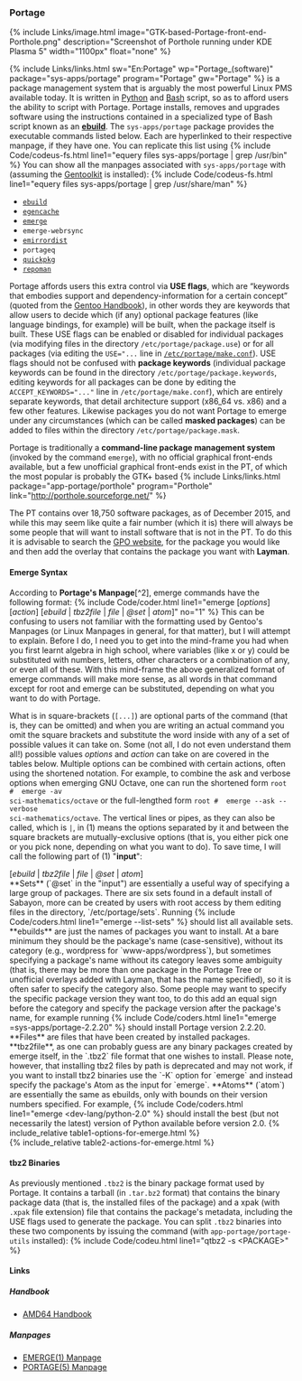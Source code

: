 ### Portage
{% include Links/image.html image="GTK-based-Portage-front-end-Porthole.png" description="Screenshot of Porthole running under KDE Plasma 5" width="1100px" float="none" %}

{% include Links/links.html sw="En:Portage" wp="Portage_(software)" package="sys-apps/portage" program="Portage" gw="Portage" %} is a package management system that is arguably the most powerful Linux PMS available today. It is written in [Python](https://en.wikipedia.org/wiki/Python_(programming_language)) and [Bash](https://en.wikipedia.org/wiki/Bash_(Unix_shell)) script, so as to afford users the ability to script with Portage. Portage installs, removes and upgrades software using the instructions contained in a specialized type of Bash script known as an [**ebuild**](#ebuild). The `sys-apps/portage` package provides the executable commands listed below. Each are hyperlinked to their respective manpage, if they have one. You can replicate this list using {% include Code/codeus-fs.html line1="equery files sys-apps/portage | grep /usr/bin" %} You can show all the manpages associated with `sys-apps/portage` with (assuming the [Gentoolkit](#gentoolkit) is installed): {% include Code/codeus-fs.html line1="equery files sys-apps/portage | grep /usr/share/man" %}

* [`ebuild`](/man/ebuild.1.html)
* [`egencache`](/man/egencache.1.html)
* [`emerge`](/man/emerge.1.html)
* `emerge-webrsync`
* [`emirrordist`](/man/emirrordist.1.html)
* `portageq`
* [`quickpkg`](/man/quickpkg.1.html)
* [`repoman`](/man/repoman.1.html)

Portage affords users this extra control via **USE flags**, which are &ldquo;keywords that embodies support and dependency-information for a certain concept&rdquo; (quoted from the [Gentoo Handbook](https://wiki.gentoo.org/wiki/Handbook:X86/Working/USE)), in other words they are keywords that allow users to decide which (if any) optional package features (like language bindings, for example) will be built, when the package itself is built. These USE flags can be enabled or disabled for individual packages (via modifying files in the directory `/etc/portage/package.use`) or for all packages (via editing the `USE="...` line in [`/etc/portage/make.conf`](/man/make.conf.5.html)). USE flags should not be confused with **package keywords** (individual package keywords can be found in the directory `/etc/portage/package.keywords`, editing keywords for all packages can be done by editing the `ACCEPT_KEYWORDS="..."` line in `/etc/portage/make.conf`), which are entirely separate keywords, that detail architecture support (x86_64 vs. x86) and a few other features. Likewise packages you do not want Portage to emerge under any circumstances (which can be called **masked packages**) can be added to files within the directory `/etc/portage/package.mask`.

Portage is traditionally a **command-line package management system** (invoked by the command `emerge`), with no official graphical front-ends available, but a few unofficial graphical front-ends exist in the PT, of which the most popular is probably the GTK+ based {% include Links/links.html package="app-portage/porthole" program="Porthole" link="http://porthole.sourceforge.net/" %}

The PT contains over 18,750 software packages, as of December 2015, and while this may seem like quite a fair number (which it is) there will always be some people that will want to install software that is not in the PT. To do this it is advisable to search the [GPO website](http://gpo.zugaina.org/), for the package you would like and then add the overlay that contains the package you want with **Layman**.

#### Emerge Syntax
According to **Portage's Manpage**[^2], emerge commands have the following format:
{% include Code/coder.html line1="emerge [<em>options</em>] [<em>action</em>] [<em>ebuild</em> | <em>tbz2file</em> | <em>file</em> | <em>@set</em> | <em>atom</em>]" no="1" %}
This can be confusing to users not familiar with the formatting used by Gentoo's Manpages (or Linux Manpages in general, for that matter), but I will attempt to explain. Before I do, I need you to get into the mind-frame you had when you first learnt algebra in high school, where variables (like x or y) could be substituted with numbers, letters, other characters or a combination of any, or even all of these. With this mind-frame the above generalized format of emerge commands will make more sense, as all words in that command except for root and emerge can be substituted, depending on what you want to do with Portage.

What is in square-brackets (`[...]`) are optional parts of the command (that is, they can be omitted) and when you are writing an actual command you omit the square brackets and substitute the word inside with any of a set of possible values it can take on. Some (not all, I do not even understand them all!) possible values *options* and *action* can take on are covered in the tables below. Multiple options can be combined with certain actions, often using the shortened notation. For example, to combine the ask and verbose options when emerging GNU Octave, one can run the shortened form <code><span class="coder">root #</span> &nbsp;emerge -av sci-mathematics/octave</code> or the full-lengthed form <code><span class="coder">root #</span> &nbsp;emerge --ask --verbose sci-mathematics/octave</code>. The vertical lines or pipes, as they can also be called, which is `|`, in (1) means the options separated by it and between the square brackets are mutually-exclusive options (that is, you either pick one or you pick none, depending on what you want to do). To save time, I will call the following part of (1) &quot;**input**&quot;:
<div class="code">[<em>ebuild</em> | <em>tbz2file</em> | <em>file</em> | <em>@set</em> | <em>atom</em>]</div>
**Sets** (`@set` in the "input") are essentially a useful way of specifying a large group of packages. There are six sets found in a default install of Sabayon, more can be created by users with root access by them editing files in the directory, `/etc/portage/sets`. Running {% include Code/coders.html line1="emerge --list-sets" %} should list all available sets. **ebuilds** are just the names of packages you want to install. At a bare minimum they should be the package's name (case-sensitive), without its category (e.g., wordpress for `www-apps/wordpress`), but sometimes specifying a package's name without its category leaves some ambiguity (that is, there may be more than one package in the Portage Tree or unofficial overlays added with Layman, that has the name specified), so it is often safer to specify the category also. Some people may want to specify the specific package version they want too, to do this add an equal sign before the category and specify the package version after the package's name, for example running {% include Code/coders.html line1="emerge =sys-apps/portage-2.2.20" %} should install Portage version 2.2.20. **Files** are files that have been created by installed packages. **tbz2file**, as one can probably guess are any binary packages created by emerge itself, in the `.tbz2` file format that one wishes to install. Please note, however, that installing tbz2 files by path is deprecated and may not work, if you want to install tbz2 binaries use the `-K` option for `emerge` and instead specify the package's Atom as the input for `emerge`. **Atoms** (`atom`) are essentially the same as ebuilds, only with bounds on their version numbers specified. For example, {% include Code/coders.html line1="emerge &lt;dev-lang/python-2.0" %} should install the best (but not necessarily the latest) version of Python available before version 2.0.
{% include_relative table1-options-for-emerge.html %}
<br/>
{% include_relative table2-actions-for-emerge.html %}
<br/>

#### tbz2 Binaries
As previously mentioned `.tbz2` is the binary package format used by Portage. It contains a tarball (in `.tar.bz2` format) that contains the binary package data (that is, the installed files of the package) and a xpak (with `.xpak` file extension) file that contains the package's metadata, including the USE flags used to generate the package. You can split `.tbz2` binaries into these two components by issuing the command (with `app-portage/portage-utils` installed):
{% include Code/codeu.html line1="qtbz2 -s &lt;PACKAGE&gt;" %}

#### Links
<h5>Handbook</h5>

* [AMD64 Handbook](https://wiki.gentoo.org/wiki/Handbook:AMD64/Working/Portage)

<h5>Manpages</h5>

* [EMERGE(1) Manpage](/man/emerge.1.html)
* [PORTAGE(5) Manpage](/man/portage.5.html)
